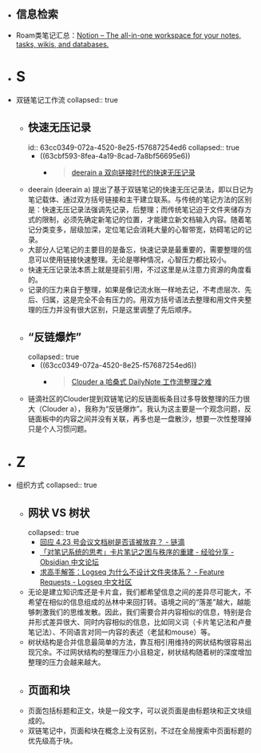 - ## 信息检索
- Roam类笔记汇总：[Notion – The all-in-one workspace for your notes, tasks, wikis, and databases.](https://www.notion.so/Artificial-Brain-Networked-Notebook-App-a131b468fc6f43218fb8105430304709)
- # S
- 双链笔记工作流
  collapsed:: true
	- ## 快速无压记录
	  id:: 63cc0349-072a-4520-8e25-f57687254ed6
	  collapsed:: true
		- ((63cbf593-8fea-4a19-8cad-7a8bf56695e6))
			- >[deerain a 双向链接时代的快速无压记录](https://www.yuque.com/deerain/gannbs/ffqk2e)
	- deerain (deerain a) 提出了基于双链笔记的快速无压记录法，即以日记为笔记载体、通过双方括号链接和主干建立联系。与传统的笔记方法的区别是：快速无压记录法强调先记录，后整理；而传统笔记迫于文件夹储存方式的限制，必须先确定新笔记的位置，才能建立新文档输入内容。随着笔记分类变多，层级加深，定位笔记会消耗大量的心智带宽，妨碍笔记的记录。
	- 大部分人记笔记的主要目的是备忘，快速记录是最重要的，需要整理的信息可以使用链接快速整理。无论是哪种情况，心智压力都比较小。
	- 快速无压记录法本质上就是提前引用，不过这里是从注意力资源的角度看的。
	- 记录的压力来自于整理，如果是像记流水账一样地去记，不考虑层次、先后、归属，这是完全不会有压力的。用双方括号语法去整理和用文件夹整理的压力并没有很大区别，只是这里调整了先后顺序。
	- ## “反链爆炸”
	  collapsed:: true
		- ((63cc0349-072a-4520-8e25-f57687254ed6))
			- >[Clouder a 哈桑式 DailyNote 工作流整理之难](https://ld246.com/article/1636729600143)
	- 链滴社区的Clouder提到双链笔记的反链面板条目过多导致整理的压力很大（Clouder a），我称为“反链爆炸”。我认为这主要是一个观念问题，反链面板中的内容之间并没有关联，再多也是一盘散沙，想要一次性整理掉只是个人习惯问题。​
- # Z
- 组织方式
  collapsed:: true
	- ## 网状 VS 树状
	  collapsed:: true
		- [回应 4.23 号会议文档树是否该被放弃？ - 链滴](https://ld246.com/article/1650778369544)
		- [「对笔记系统的思考」卡片笔记之困与秩序的重建 - 经验分享 - Obsidian 中文论坛](https://forum-zh.obsidian.md/t/topic/201)
		- [求高手解答：Logseq 为什么不设计文件夹体系？ - Feature Requests - Logseq 中文社区](https://cn.logseq.com/t/topic/2999)
	- 无论是建立知识库还是卡片盒，我们都希望信息之间的差异尽可能大，不希望在相似的信息组成的丛林中来回打转。语境之间的“落差”越大，越能够刺激我们的思维发散。因此，我们需要合并内容相似的信息，特别是合并形式差异很大、同时内容相似的信息，比如同义词（卡片笔记法和卢曼笔记法）、不同语言对同一内容的表述（老鼠和mouse）等。
	- 树状结构是合并信息最简单的方法，靠互相引用维持的网状结构很容易出现冗余。不过网状结构的整理压力小且稳定，树状结构随着树的深度增加整理的压力会越来越大。
	- ## 页面和块
	- 页面包括标题和正文，块是一段文字，可以说页面是由标题块和正文块组成的。
	- 双链笔记中，页面和块在概念上没有区别，不过在全局搜索中页面标题的优先级高于块。
